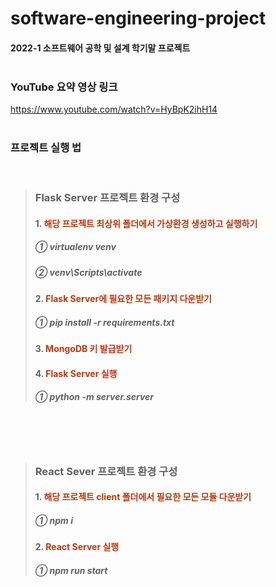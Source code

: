 # software-engineering-project
#### 2022-1 소프트웨어 공학 및 설계 학기말 프로젝트<br/><br/>

### YouTube 요약 영상 링크
https://www.youtube.com/watch?v=HyBpK2ihH14
<br/><br/>
### 프로젝트 실행 법

<br/>

> ### Flask Server 프로젝트 환경 구성
> #### 1. <font color='#BF360C'>해당 프로젝트 최상위 폴더에서 가상환경 생성하고 실행하기</font>
>    ##### ① virtualenv venv
>    ##### ② venv\Scripts\activate
> #### 2. <font color='#BF360C'>Flask Server에 필요한 모든 패키지 다운받기</font>
>    ##### ① pip install -r requirements.txt
> #### 3. <font color='#BF360C'>MongoDB 키 발급받기</font>
> #### 4. <font color='#BF360C'>Flask Server 실행</font>
>    ##### ① python -m server.server

<br/><br/><br/>
> ### React Sever 프로젝트 환경 구성
> #### 1. <font color='#BF360C'>해당 프로젝트 client 폴더에서 필요한 모든 모듈 다운받기</font>
>    ##### ① npm i
> #### 2. <font color='#BF360C'>React Server 실행</font>
>    ##### ① npm run start  

